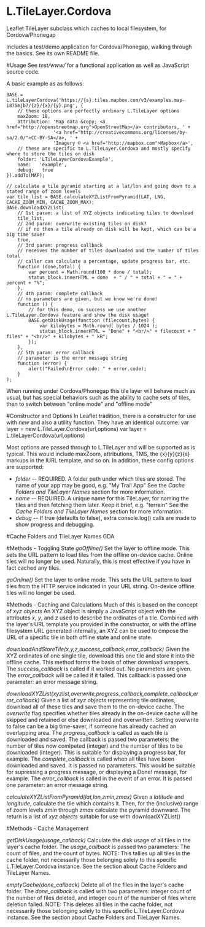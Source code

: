 # L.TileLayer.Cordova
Leaflet TileLayer subclass which caches to local filesystem, for Cordova/Phonegap

Includes a test/demo application for Cordova/Phonegap, walking through the basics. See its own README file.

#Usage
See _test/www/_ for a functional application as well as JavaScript source code.

A basic example as as follows:

    BASE = L.tileLayerCordova('https://{s}.tiles.mapbox.com/v3/examples.map-i875mjb7/{z}/{x}/{y}.png', {
        // these options are perfectly ordinary L.TileLayer options
        maxZoom: 18,
        attribution: 'Map data &copy; <a href="http://openstreetmap.org">OpenStreetMap</a> contributors, ' +
                     '<a href="http://creativecommons.org/licenses/by-sa/2.0/">CC-BY-SA</a>, ' +
                     'Imagery © <a href="http://mapbox.com">Mapbox</a>',
        // these are specific to L.TileLayer.Cordova and mostly specify where to store the tiles on disk
        folder: 'LTileLayerCordovaExample',
        name:   'example',
        debug:   true
    }).addTo(MAP);

    // calculate a tile pyramid starting at a lat/lon and going down to a stated range of zoom levels
    var tile_list = BASE.calculateXYZListFromPyramid(LAT, LNG, CACHE_ZOOM_MIN, CACHE_ZOOM_MAX);
    BASE.downloadXYZList(
        // 1st param: a list of XYZ objects indicating tiles to download
        tile_list,
        // 2nd param: overwrite existing tiles on disk?
        // if no then a tile already on disk will be kept, which can be a big time saver
        true,
        // 3rd param: progress callback
        // receives the number of tiles downloaded and the number of tiles total
        // caller can calculate a percentage, update progress bar, etc.
        function (done,total) {
            var percent = Math.round(100 * done / total);
            status_block.innerHTML = done  + " / " + total + " = " + percent + "%";
        },
        // 4th param: complete callback
        // no parameters are given, but we know we're done!
        function () {
            // for this demo, on success we use another L.TileLayer.Cordova feature and show the disk usage!
            BASE.getDiskUsage(function (filecount,bytes) {
                var kilobytes = Math.round( bytes / 1024 );
                status_block.innerHTML = "Done" + "<br/>" + filecount + " files" + "<br/>" + kilobytes + " kB";
            });
        },
        // 5th param: error callback
        // parameter is the error message string
        function (error) {
            alert("Failed\nError code: " + error.code);
        }
    );

When running under Cordova/Phonegap this tile layer will behave much as usual, but has special behaviors such as the ability to cache sets of tiles, then to switch between "online mode" and "offline mode"

#Constructor and Options
In Leaflet tradition, there is a constructor for use with _new_ and also a utility function. They have an identical outcome:
    var layer = new L.TileLayer.Cordova(url,options)
    var layer = L.tileLayerCordova(url,options)

Most options are passed through to L.TileLayer and will be supported as is typical. This would include maxZoom, attributions, TMS, the {x}{y}{z}{s} markups in the IURL template, and so on.
In addition, these config options are supported:
* *folder* -- REQUIRED. A folder path under which tiles are stored. The name of your app may be good, e.g. "My Trail App" See the _Cache Folders and TileLayer Names_ section for more information.
* *name* -- REQUIRED. A unique name for this TileLayer, for naming the tiles and then fetching them later. Keep it brief, e.g. "terrain" See the _Cache Folders and TileLayer Names_ section for more information.
* *debug* -- If true (defaults to false), extra console.log() calls are made to show progress and debugging.

#Cache Folders and TileLayer Names
GDA

#Methods - Toggling State
*goOffline()*
Set the layer to offline mode. This sets the URL pattern to load tiles from the offline on-device cache. Online tiles will no longer be used. Naturally, this is most effective if you have in fact cached any tiles.

*goOnline()*
Set the layer to online mode. This sets the URL pattern to load tiles from the HTTP service indicated in your URL string. On-device offline tiles will no longer be used.

#Methods - Caching and Calculations
Much of this is based on the concept of _xyz objects_ An XYZ object is simply a JavaScript object with the attributes _x_, _y_, and _z_ used to describe the ordinates of a tile. Combined with the layer's URL template you provided in the constructor, or with the offline filesystem URL generated internally, an XYZ can be used to cmpose the URL of a specific tile in both offline state and online state.

*downloadAndStoreTile(x,y,z,success_callback,error_callback)*
Given the XYZ ordinates of one single tile, download this one tile and store it into the offline cache. This method forms the basis of other download wrappers.
The _success_callback_ is called if it worked out. No parameters are given.
The _error_callback_ will be called if it failed. This callback is passed one parameter: an error message string.

*downloadXYZList(xyzlist,overwrite,progress_callback,complete_callback,error_callback)*
Given a list of _xyz objects_ representing tile ordinates, download all of these tiles and save them to the on-device cache.
The _overwrite_ flag specifies whether tiles already in the on-device cache will be skipped and retained or else downloaded and overwritten. Setting overwrite to false can be a big time-saver, if someone has already cached an overlapping area.
The _progress_callback_ is called as each tile is downloaded and saved. The callback is passed two parameters: the number of tiles now comlpeted (integer) and the number of tiles to be downloaded (integer). This is suitable for displaying a progress bar, for example.
The _complete_callback_ is called when all tiles have been downloaded and saved. It is passed no parameters. This would be suitable for supressing a progress message, or displaying a Done! message, for example.
The _error_callback_ is called in the event of an error. It is passed one parameter: an error message string.

*calculateXYZListFromPyramid(lat,lon,zmin,zmax)*
Given a _latitude_ and _longitude_, calculate the tile which contains it. Then, for the (inclusive) range of zoom levels _zmin_ through _zmax_ calculate the pyramid downward.
The return is a list of _xyz objects_ suitable for use with downloadXYZList()

#Methods - Cache Management

*getDiskUsage(usage_callback)*
Calculate the disk usage of all files in the layer's cache folder. The _usage_callback_ is passed two parameters: The count of files, and the count of bytes.
NOTE: This tallies up all tiles in the cache folder, not necessarily those belonging solely to this specific L.TileLayer.Cordova instance. See the section about Cache Folders and TileLayer Names.

*emptyCache(done_callback)*
Delete all of the files in the layer's cache folder. The _done_callback_ is called with two parameters: integer count of the number of files deleted, and integer count of the number of files where deletion failed.
NOTE: This deletes all tiles in the cache folder, not necessarily those belonging solely to this specific L.TileLayer.Cordova instance. See the section about Cache Folders and TileLayer Names.
